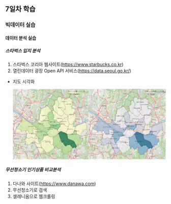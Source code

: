 ## 7일차 학습

### 빅데이터 실습

#### 데이터 분석 실습

##### 스타벅스 입지 분석

1. 스타벅스 코리아 웹사이트(https://www.starbucks.co.kr)
2. 열린데이터 광장 Open API 서비스(https://data.seoul.go.kr/)

- 지도 시각화

  ![매장수사업체수비교](https://raw.githubusercontent.com/devuoon/bigdata-analysis-2024/main/images/ba010.png)

##### 무선청소기 인기상품 비교분석

1. 다나와 사이트(https://www.danawa.com)
2. 무선청소기로 검색
3. 셀레니움으로 웹크롤링
